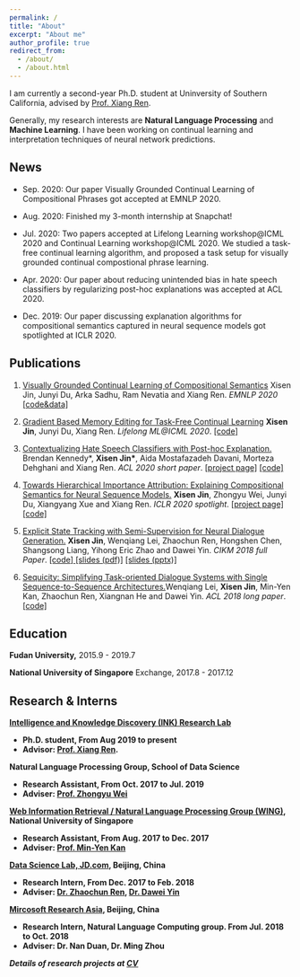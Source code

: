 ```yaml
---
permalink: /
title: "About"
excerpt: "About me"
author_profile: true
redirect_from: 
  - /about/
  - /about.html
---
```


I am currently a second-year Ph.D. student at Uninversity of Southern California, advised by [Prof. Xiang Ren](http://ink-ron.usc.edu/xiangren/).

Generally, my research interests are **Natural Language Processing** and **Machine Learning**. I have been working on continual learning and interpretation techniques of neural network predictions.


## News

- Sep. 2020: Our paper Visually Grounded Continual Learning of Compositional Phrases got accepted at EMNLP 2020.

- Aug. 2020: Finished my 3-month internship at Snapchat!

- Jul. 2020: Two papers accepted at Lifelong Learning workshop@ICML 2020 and Continual Learning workshop@ICML 2020. We studied a task-free continual learning algorithm, and proposed a task setup for visually grounded continual compostional phrase learning.

- Apr. 2020: Our paper about reducing unintended bias in hate speech classifiers by regularizing post-hoc explanations was accepted at ACL 2020. 

- Dec. 2019: Our paper discussing explanation algorithms for compositional semantics captured in neural sequence models got spotlighted at ICLR 2020.


## Publications
1. <a name="emnlp20viscoll"></a><a href="https://arxiv.org/abs/2005.00785">Visually Grounded Continual Learning of Compositional Semantics</a> Xisen Jin, Junyi Du, Arka Sadhu, Ram Nevatia and Xiang Ren. *EMNLP 2020* [[code&data]](https://github.com/INK-USC/VisCOLL/tree/master/data)

1. <a name="lifelong20gmed"></a><a href="http://aucson.github.io/files/icml_workshop_GMED.pdf">Gradient Based Memory Editing for Task-Free Continual Learning</a> **Xisen Jin**, Junyi Du, Xiang Ren. *Lifelong ML@ICML 2020*.
 [[code]](https://github.com/ink-usc/GMED)

1. <a name="acl20contextual"></a><a href="https://arxiv.org/abs/2005.02439">Contextualizing Hate Speech Classifiers with Post-hoc Explanation.</a> Brendan Kennedy\*, **Xisen Jin\***, Aida Mostafazadeh Davani, Morteza Dehghani and Xiang Ren. *ACL 2020 short paper*. [[project page]](https://inklab.usc.edu/contextualize-hate-speech/) [[code]](https://github.com/BrendanKennedy/contextualizing-hate-speech-models-with-explanations)

1. <a name="iclr20towards"></a><a href="https://openreview.net/forum?id=BkxRRkSKwr">Towards Hierarchical Importance Attribution: Explaining Compositional Semantics for Neural Sequence Models.</a> **Xisen Jin**, Zhongyu Wei, Junyi Du, Xiangyang Xue and Xiang Ren.  *ICLR 2020 spotlight*. [[project page]](http://inklab.usc.edu/hiexpl/) [[code]](https://github.com/INK-USC/hierarchical-explanation)


1. <a name="cikm18explicit"></a><a href="https://arxiv.org/abs/1808.10596">Explicit State Tracking with Semi-Supervision for Neural Dialogue Generation.</a> **Xisen Jin**, Wenqiang Lei, Zhaochun Ren, Hongshen Chen, Shangsong Liang, Yihong Eric Zhao and Dawei Yin. *CIKM 2018 full Paper*. [[code]](https://github.com/AuCson/SEDST)[ [slides (pdf)]](http://aucson.github.io/files/explicit_state_tracking_slides.pdf) [[slides (pptx)]](http://aucson.github.io/files/explicit_state_tracking_slides.pptx)
    
1. <a href="http://www.aclweb.org/anthology/P18-1133">Sequicity: Simplifying Task-oriented Dialogue Systems with Single Sequence-to-Sequence Architectures.</a>Wenqiang Lei, **Xisen Jin**, Min-Yen Kan, Zhaochun Ren, Xiangnan He and Dawei Yin. *ACL 2018 long paper*. [[code]](https://github.com/WING-NUS/sequicity)


## Education

<b>Fudan University,</b> 2015.9 - 2019.7

<b>National University of Singapore</b> Exchange, 2017.8 - 2017.12

## Research & Interns

<b>[Intelligence and Knowledge Discovery (INK) Research Lab](http://inklab.usc.edu/)

- Ph.D. student, From Aug 2019 to present
- Advisor: [Prof. Xiang Ren](http://ink-ron.usc.edu/xiangren/).

<b>Natural Language Processing Group</b>, School of Data Science

- Research Assistant, From Oct. 2017 to Jul. 2019
- Adviser: [Prof. Zhongyu Wei](https://wei-zhongyu.github.io/)

<b>[Web Information Retrieval / Natural Language Processing Group (WING)](http://wing.comp.nus.edu.sg/)</b>, National University of Singapore

- Research Assistant, From Aug. 2017 to Dec. 2017
- Adviser: [Prof. Min-Yen Kan](http://www.comp.nus.edu.sg/~kanmy/)

<b>[Data Science Lab, JD.com](http://datascience.jd.com)</b>, Beijing, China

- Research Intern, From Dec. 2017 to Feb. 2018
- Adviser: [Dr. Zhaochun Ren](https://sites.google.com/site/zren87/), [Dr. Dawei Yin](http://www.yindawei.com/)

<b>[Mircosoft Research Asia](https://www.microsoft.com/en-us/research/)</b>, Beijing, China

- Research Intern, Natural Language Computing group. From Jul. 2018 to Oct. 2018
- Adviser: Dr. Nan Duan, Dr. Ming Zhou

*Details of research projects at [CV](https://aucson.github.io/cv/)*
